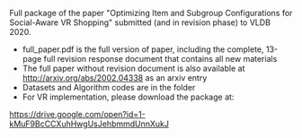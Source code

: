 Full package of the paper "Optimizing Item and Subgroup Configurations for Social-Aware VR Shopping" submitted (and in revision phase) to VLDB 2020.

- full_paper.pdf is the full version of paper, including the complete, 13-page full revision response document that contains all new materials
- The full paper without revision document is also available at http://arxiv.org/abs/2002.04338 as an arxiv entry
- Datasets and Algorithm codes are in the folder
- For VR implementation, please download the package at:

https://drive.google.com/open?id=1-kMuF9BcCCXuhHwgUsJehbmmdUnnXukJ
